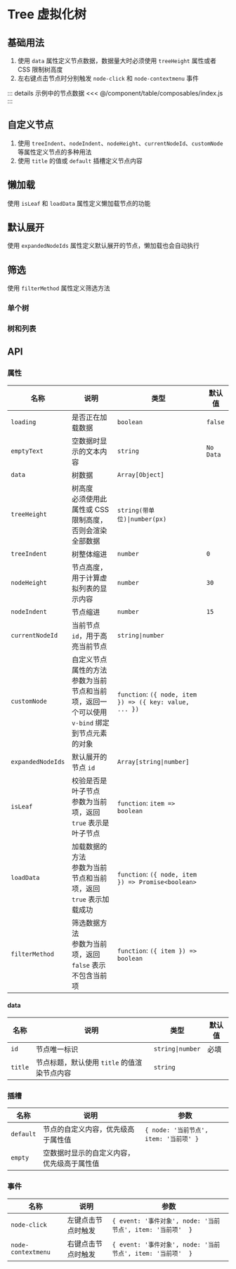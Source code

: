 # Tree 虚拟化树

## 基础用法

1. 使用 `data` 属性定义节点数据，数据量大时必须使用 `treeHeight` 属性或者 CSS 限制树高度
2. 左右键点击节点时分别触发 `node-click` 和 `node-contextmenu` 事件

::: details 示例中的节点数据
<<< @/component/table/composables/index.js
:::

<preview path="./demos/basic.vue"></preview>

## 自定义节点

1. 使用 `treeIndent`、`nodeIndent`、`nodeHeight`、`currentNodeId`、`customNode` 等属性定义节点的多种用法
2. 使用 `title` 的值或 `default` 插槽定义节点内容

<preview path="./demos/node.vue"></preview>

<!-- 数据状态 -->
<!--@include: ../table/parts/data-state.md-->

<preview path="./demos/data-state.vue"></preview>

## 懒加载

使用 `isLeaf` 和 `loadData` 属性定义懒加载节点的功能

<preview path="./demos/load.vue"></preview>

## 默认展开

使用 `expandedNodeIds` 属性定义默认展开的节点，懒加载也会自动执行

<preview path="./demos/expand.vue"></preview>

## 筛选

使用 `filterMethod` 属性定义筛选方法

<preview path="./demos/filter.vue"></preview>

<!-- 拖拽排序 -->
<!--@include: ../table/parts/drag-sort-guild.md-->

### 单个树

<preview path="./demos/drag-sort.vue"></preview>

### 树和列表

<preview path="../table/demos/drag-sort-multi.vue"></preview>

## API

### 属性

| 名称              | 说明                                                                                             | 类型                                                    | 默认值    |
| ----------------- | ------------------------------------------------------------------------------------------------ | ------------------------------------------------------- | --------- |
| `loading`         | 是否正在加载数据                                                                                 | `boolean`                                               | `false`   |
| `emptyText`       | 空数据时显示的文本内容                                                                           | `string`                                                | `No Data` |
| `data`            | 树数据                                                                                           | `Array[Object]`                                         |           |
| `treeHeight`      | 树高度 <br> 必须使用此属性或 CSS 限制高度，否则会渲染全部数据                                    | `string(带单位)\|number(px)`                            |           |
| `treeIndent`      | 树整体缩进                                                                                       | `number`                                                | `0`       |
| `nodeHeight`      | 节点高度，用于计算虚拟列表的显示内容                                                             | `number`                                                | `30`      |
| `nodeIndent`      | 节点缩进                                                                                         | `number`                                                | `15`      |
| `currentNodeId`   | 当前节点 `id`，用于高亮当前节点                                                                  | `string\|number`                                        |           |
| `customNode`      | 自定义节点属性的方法 <br> 参数为当前节点和当前项，返回一个可以使用 `v-bind` 绑定到节点元素的对象 | `function`: `({ node, item }) => ({ key: value, ... })` |           |
| `expandedNodeIds` | 默认展开的节点 `id`                                                                              | `Array[string\|number]`                                 |           |
| `isLeaf`          | 校验是否是叶子节点 <br> 参数为当前项，返回 `true` 表示是叶子节点                                 | `function`: `item => boolean`                           |           |
| `loadData`        | 加载数据的方法 <br> 参数为当前节点和当前项，返回 `true` 表示加载成功                             | `function`: `({ node, item }) => Promise<boolean>`      |           |
| `filterMethod`    | 筛选数据方法 <br> 参数为当前项，返回 `false` 表示不包含当前项                                    | `function`: `({ item }) => boolean`                     |           |

#### data

| 名称    | 说明                                        | 类型             | 默认值 |
| ------- | ------------------------------------------- | ---------------- | ------ |
| `id`    | 节点唯一标识                                | `string\|number` | 必填   |
| `title` | 节点标题，默认使用 `title` 的值渲染节点内容 | `string`         |        |

### 插槽

| 名称      | 说明                                       | 参数                                   |
| --------- | ------------------------------------------ | -------------------------------------- |
| `default` | 节点的自定义内容，优先级高于属性值         | `{ node: '当前节点', item: '当前项' }` |
| `empty`   | 空数据时显示的自定义内容，优先级高于属性值 |                                        |

### 事件

| 名称               | 说明               | 参数                                                       |
| ------------------ | ------------------ | ---------------------------------------------------------- |
| `node-click`       | 左键点击节点时触发 | `{ event: '事件对象', node: '当前节点', item: '当前项'  }` |
| `node-contextmenu` | 右键点击节点时触发 | `{ event: '事件对象', node: '当前节点', item: '当前项'  }` |

<!--@include: ../table/parts/drag-sort-api.md-->
